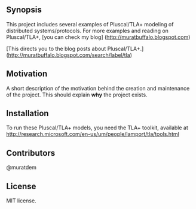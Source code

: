 ## Synopsis

This project includes several examples of Pluscal/TLA+ modeling of distributed systems/protocols.
For more examples and reading on Pluscal/TLA+, [you can check my blog] (http://muratbuffalo.blogspot.com)

[This directs you to the blog posts about Pluscal/TLA+.]
(http://muratbuffalo.blogspot.com/search/label/tla)

## Motivation

A short description of the motivation behind the creation and maintenance of the project. This should explain **why** the project exists.

## Installation

To run these Pluscal/TLA+ models, you need the TLA+ toolkit, available at
http://research.microsoft.com/en-us/um/people/lamport/tla/tools.html

## Contributors

@muratdem

## License

MIT license.